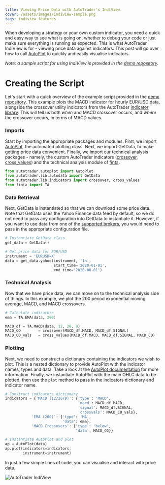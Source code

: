 ```yaml
---
title: Viewing Price Data with AutoTrader's IndiView
cover: /assets/images/indiview-sample.png
tags: indiview features
---
```


When developing a strategy or your own custom indicator, you need a quick and easy way to see what is going on, whether to debug 
your code or just make sure everything is running as expected. This is what AutoTrader IndiView is for - viewing price data 
against indicators. This post will go over how to call [AutoPlot](../../../docs/autoplot) to quickly and easily visualise indicators.


*Note: a sample script for using IndiView is provided in the*
*[demo repository](https://github.com/kieran-mackle/autotrader-demo/blob/main/indiview.py).*

# Creating the Script
Let's start with a quick overview of the example script provided in the [demo repository](https://github.com/kieran-mackle/autotrader-demo/blob/main/indiview.py). This example plots the MACD indicator for hourly EUR/USD data, alongside the crossover 
utility indicators from the AutoTrader [indicator library](../../../docs/indicators). This will tell us both *when* and MACD 
crossover occurs, and *where* the crossover occurs, in terms of MACD values.

### Imports
Start by importing the appropriate packages and modules. First, we import [AutoPlot](../../../docs/autoplot), the automated plotting
class. Next, we import GetData, to make getting price data convenient. Finally, we import our technical analysis packages - namely,
the custom AutoTrader indicators ([crossover](../../../docs/indicators#crossover), [cross_values](../../../docs/indicators#cross-value)) and the technical analysis module of [finta](https://github.com/peerchemist/finta).

```py
from autotrader.autoplot import AutoPlot
from autotrader.lib.autodata import GetData
from autotrader.lib.indicators import crossover, cross_values
from finta import TA
```

### Data Retrieval
Next, GetData is instantiated so that we can download some price data. Note that GetData uses the Yahoo Finance data feed by
default, so we do not need to pass any configuration into GetData to instantiate it. However, if you want to use data from
one of the [supported brokers](../../../docs/brokers), you would need to pass in the appropriate configuration file. 

```py
# Instantiate GetData class
get_data = GetData()

# Get price data for EUR/USD
instrument = 'EURUSD=X'
data = get_data.yahoo(instrument, '1h', 
                      start_time='2020-01-01', 
                      end_time='2020-08-01')
```

### Technical Analysis
Now that we have price data, we can move on to the technical analysis side of things. In this example, we plot the 200 period
exponential moving average, MACD, and MACD crossovers. 

```py
# Calculate indicators
ema = TA.EMA(data, 200)

MACD_df = TA.MACD(data, 12, 26, 9)
MACD_CO        = crossover(MACD_df.MACD, MACD_df.SIGNAL)
MACD_CO_vals   = cross_values(MACD_df.MACD, MACD_df.SIGNAL, MACD_CO)
```


### Plotting
Next, we need to construct a dictionary containing the indicators we wish to plot. This is a nested dictionary to provide 
AutoPlot with the indicator names, types and data. Take a look at the [AutoPlot documentation](../../../docs/autoplot#indicator-specification) for more information. Finally, we instantiate AutoPlot with the main OHLC data to be plotted,
then use the `plot` method to pass in the indicators dictionary and indicator name. 

```py
# Construct indicators dictionary
indicators = {'MACD (12/26/9)': {'type': 'MACD',
                                 'macd': MACD_df.MACD,
                                 'signal': MACD_df.SIGNAL,
                                 'crossvals': MACD_CO_vals},
            'EMA (200)': {'type': 'MA',
                          'data': ema},
            'MACD Crossovers': {'type': 'below',
                                'data': MACD_CO}}

# Instantiate AutoPlot and plot
ap = AutoPlot(data)
ap.plot(indicators=indicators, 
        instrument=instrument)
```

In just a few simple lines of code, you can visualise and interact with price data.

![AutoTrader IndiView](/AutoTrader/assets/images/indiview-sample.png "AutoTrader IndiView")

